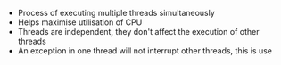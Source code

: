 - Process of executing multiple threads simultaneously
- Helps maximise utilisation of CPU
- Threads are independent, they don't affect the execution of other threads
- An exception in one thread will not interrupt other threads, this is use